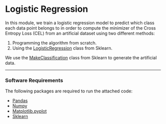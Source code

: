 # Logistic Regression

In this module, we train a logistic regression model to predict which class each data point belongs to in order to compute the minimizer of the Cross Entropy Loss (CEL) from an artificial dataset using two different methods:

1. Programming the algorithm from scratch.
2. Using the [LogisticRegression](https://scikit-learn.org/stable/modules/generated/sklearn.linear_model.LogisticRegression.html) class from Sklearn.


We use the [MakeClassification](https://scikit-learn.org/stable/modules/generated/sklearn.datasets.make_classification.html#sklearn.datasets.make_classification) class from Sklearn to generate the artificial data.

---

### Software Requirements

The following packages are required to run the attached code:

- [Pandas](https://pandas.pydata.org/docs/)
- [Numpy](https://numpy.org/doc/stable/reference/)
- [Matplotlib.pyplot](https://matplotlib.org/stable/api/_as_gen/matplotlib.pyplot.html)
- [Sklearn](https://scikit-learn.org/stable/modules/generated/sklearn.linear_model.LogisticRegression.html)
